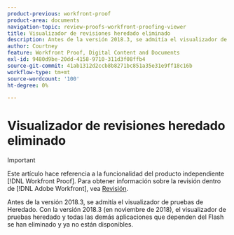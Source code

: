 ```yaml
---
product-previous: workfront-proof
product-area: documents
navigation-topic: review-proofs-workfront-proofing-viewer
title: Visualizador de revisiones heredado eliminado
description: Antes de la versión 2018.3, se admitía el visualizador de pruebas de Heredado. Con la versión 2018.3 (en noviembre de 2018), el visualizador de pruebas heredado y todas las demás aplicaciones que dependen del Flash se han eliminado y ya no están disponibles.
author: Courtney
feature: Workfront Proof, Digital Content and Documents
exl-id: 9480d9be-20dd-4158-9710-311d3f08ffb4
source-git-commit: 41ab1312d2ccb8b8271bc851a35e31e9ff18c16b
workflow-type: tm+mt
source-wordcount: '100'
ht-degree: 0%

---
```


# Visualizador de revisiones heredado eliminado

>[!IMPORTANT]
>
>Este artículo hace referencia a la funcionalidad del producto independiente [!DNL Workfront Proof]. Para obtener información sobre la revisión dentro de [!DNL Adobe Workfront], vea [Revisión](../../../review-and-approve-work/proofing/proofing.md).

Antes de la versión 2018.3, se admitía el visualizador de pruebas de Heredado. Con la versión 2018.3 (en noviembre de 2018), el visualizador de pruebas heredado y todas las demás aplicaciones que dependen del Flash se han eliminado y ya no están disponibles.
